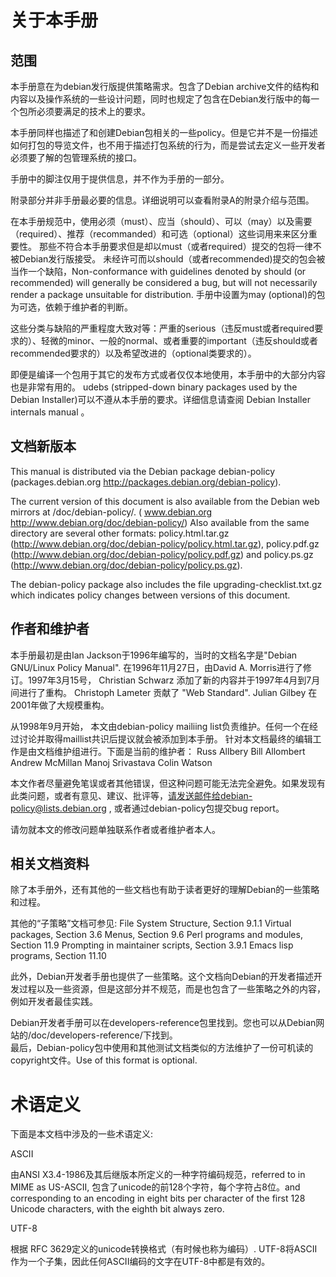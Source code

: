 # 关于本手册
## 范围
本手册意在为debian发行版提供策略需求。包含了Debian archive文件的结构和内容以及操作系统的一些设计问题，同时也规定了包含在Debian发行版中的每一个包所必须要满足的技术上的要求。

本手册同样也描述了和创建Debian包相关的一些policy。但是它并不是一份描述如何打包的导览文件，也不用于描述打包系统的行为，而是尝试去定义一些开发者必须要了解的包管理系统的接口。

手册中的脚注仅用于提供信息，并不作为手册的一部分。

附录部分并非手册最必要的信息。详细说明可以查看附录A的附录介绍与范围。

在本手册规范中，使用必须（must）、应当（should）、可以（may）以及需要（required）、推荐（recommanded）和可选（optional）这些词用来来区分重要性。 那些不符合本手册要求但是却以must（或者required）提交的包将一律不被Debian发行版接受。 未经许可而以should（或者recommended)提交的包会被当作一个缺陷，Non-conformance with guidelines denoted by should (or recommended) will generally be considered a bug, but will not necessarily render a package unsuitable for distribution. 手册中设置为may (optional)的包为可选，依赖于维护者的判断。
 
这些分类与缺陷的严重程度大致对等：严重的serious（违反must或者required要求的）、轻微的minor、一般的normal、或者重要的important（违反should或者recommended要求的）以及希望改进的（optional类要求的）。 
 
即便是编译一个包用于其它的发布方式或者仅仅本地使用，本手册中的大部分内容也是非常有用的。
udebs (stripped-down binary packages used by the Debian Installer)可以不遵从本手册的要求。详细信息请查阅  Debian Installer internals manual 。

## 文档新版本
This manual is distributed via the Debian package debian-policy (packages.debian.org http://packages.debian.org/debian-policy). 

The current version of this document is also available from the Debian web mirrors at /doc/debian-policy/. ( www.debian.org http://www.debian.org/doc/debian-policy/) Also available from the same directory are several other formats: policy.html.tar.gz (http://www.debian.org/doc/debian-policy/policy.html.tar.gz), policy.pdf.gz (http://www.debian.org/doc/debian-policy/policy.pdf.gz) and policy.ps.gz (http://www.debian.org/doc/debian-policy/policy.ps.gz). 

The debian-policy package also includes the file upgrading-checklist.txt.gz which indicates policy changes between versions of this document. 

## 作者和维护者

本手册最初是由Ian Jackson于1996年编写的，当时的文档名字是"Debian GNU/Linux Policy Manual". 在1996年11月27日，由David A. Morris进行了修订。1997年3月15号， Christian Schwarz 添加了新的内容并于1997年4月到7月间进行了重构。 Christoph Lameter 贡献了 "Web Standard". Julian Gilbey 在2001年做了大规模重构。

从1998年9月开始， 本文由debian-policy mailiing list负责维护。任何一个在经过讨论并取得maillist共识后提议就会被添加到本手册。 针对本文档最终的编辑工作是由文档维护组进行。下面是当前的维护者：
Russ Allbery 
Bill Allombert 
Andrew McMillan 
Manoj Srivastava 
Colin Watson 

本文作者尽量避免笔误或者其他错误，但这种问题可能无法完全避免。如果发现有此类问题，或者有意见、建议、批评等，请发送邮件给debian-policy@lists.debian.org , 或者通过debian-policy包提交bug report。

请勿就本文的修改问题单独联系作者或者维护者本人。


## 相关文档资料
除了本手册外，还有其他的一些文档也有助于读者更好的理解Debian的一些策略和过程。

其他的“子策略”文档可参见: 
File System Structure, Section 9.1.1 
Virtual packages, Section 3.6 
Menus, Section 9.6 
Perl programs and modules, Section 11.9 
Prompting in maintainer scripts, Section 3.9.1 
Emacs lisp programs, Section 11.10 

此外，Debian开发者手册也提供了一些策略。这个文档向Debian的开发者描述开发过程以及一些资源，但是这部分并不规范，而是也包含了一些策略之外的内容，例如开发者最佳实践。

Debian开发者手册可以在developers-reference包里找到。您也可以从Debian网站的/doc/developers-reference/下找到。  
最后，Debian-policy包中使用和其他测试文档类似的方法维护了一份可机读的copyright文件。Use of this format is optional. 



# 术语定义
下面是本文档中涉及的一些术语定义: 

ASCII

由ANSI X3.4-1986及其后继版本所定义的一种字符编码规范，referred to in MIME as US-ASCII, 包含了unicode的前128个字符，每个字符占8位。and corresponding to an encoding in eight bits per character of the first 128 Unicode characters, with the eighth bit always zero. 

UTF-8

根据 RFC 3629定义的unicode转换格式（有时候也称为编码）. UTF-8将ASCII作为一个子集，因此任何ASCII编码的文字在UTF-8中都是有效的。 
